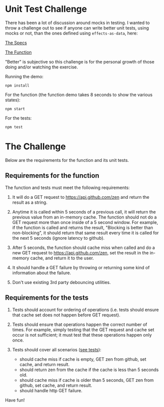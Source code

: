# Unit Test Challenge

There has been a lot of discussion around mocks in testing.  I wanted to throw a challenge out to see if anyone can write better unit tests, using mocks or not, than the ones defined using `effects-as-data`, here:

[The Specs](https://github.com/orourkedd/unit-test-challenge/blob/master/src/zen.spec.js)

[The Function](https://github.com/orourkedd/unit-test-challenge/blob/master/src/zen.js)

"Better" is subjective so this challenge is for the personal growth of those doing and/or watching the exercise.

Running the demo:

```
npm install
```

For the function (the function demo takes 8 seconds to show the various states):

```
npm start
```

For the tests:

```
npm test
```

# The Challenge

Below are the requirements for the function and its unit tests.

## Requirements for the function

The function and tests must meet the following requirements:

1. It will do a GET request to https://api.github.com/zen and return the result as a string.

2. Anytime it is called within 5 seconds of a previous call, it will return the previous value from an in-memory cache.  The function should not do a GET request more than once inside of a 5 second window.  For example, if the function is called and returns the result, "Blocking is better than non-blocking", it should return that same result every time it is called for the next 5 seconds (ignore latency to github).

3. After 5 seconds, the function should cache miss when called and do a new GET request to https://api.github.com/zen, set the result in the in-memory cache, and return it to the user.

4. It should handle a GET failure by throwing or returning some kind of information about the failure.

5. Don't use existing 3rd party debouncing utilities.

## Requirements for the tests

1. Tests should account for ordering of operations (i.e. tests should ensure that cache set does not happen before GET request).

2. Tests should ensure that operations happen the correct number of times.  For example, simply testing that the GET request and cache set occur is not sufficient; it must test that these operations happen only once.

3. Tests should cover all scenarios ([see tests](https://github.com/orourkedd/unit-test-challenge/blob/master/src/zen.spec.js)):
   * should cache miss if cache is empty, GET zen from github, set cache, and return result.
   * should return zen from the cache if the cache is less than 5 seconds old.
   * should cache miss if cache is older than 5 seconds, GET zen from github, set cache, and return result.
   * should handle http GET failure.

Have fun!
